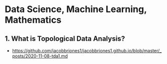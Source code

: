# Data Science, Machine Learning, Mathematics
## 1. What is Topological Data Analysis?
- https://github.com/jacobbriones1/jacobbriones1.github.io/blob/master/_posts/2020-11-08-tda1.md
